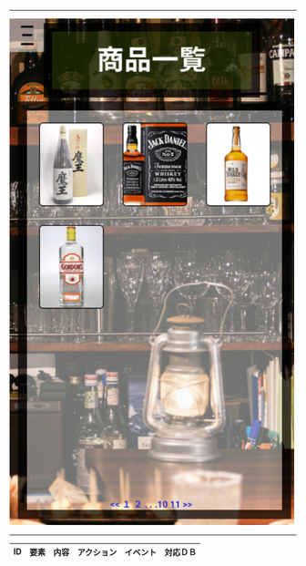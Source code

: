 *****
<img src="../img/itiran.png" width="500">

*****

|ID   |要素   |内容   |アクション|イベント |対応ＤＢ |
|-----|-------|-------|---------|---------|---------|
